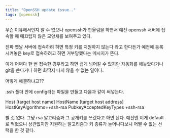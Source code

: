 ```yaml
---
title: "OpenSSH update issue.."
tags: [openssh]
---
```


무슨 이유에서인지 알 수 없으나 openssh가 판올림을 하면서 예전 openssh 서버에 접속할 때 매끄럽지 않은 모양새를 보여주고 있다.

진짜 옛날 서버에 접속하려 하면 특정 키를 지원하지 않는다 라고 한다든가 예전에 등록시켜놓은 key로 접속하려고 하면 거부당했다는 메시지가 뜬다.

이게 어쩌다 한 번 접속한 경우라고 하면 쉽게 넘어갈 수 있지만 자동화를 해놓았다거나 git을 쓴다거나 하면 화딱지 나지 않을 수 없는 일이다.

어떻게 해결하냐고??

.ssh 폴더 안에 config라는 파일을 만들고 다음과 같이 써넣는다.

Host [target host name]
HostName [target host address]
HostKeyAlgorithms=+ssh-rsa
PubkeyAcceptedKeyTypes +ssh-rsa

별 것 없다. 그냥 rsa 알고리즘과 그 공개키를 쓰겠다고 하면 된다. 예전엔 이게 default로 먹혔으니 상관없지만 지원하는 알고리즘과 키 종류가 늘어나다보니 어쩔 수 없는 선택을 한 것 같다.

